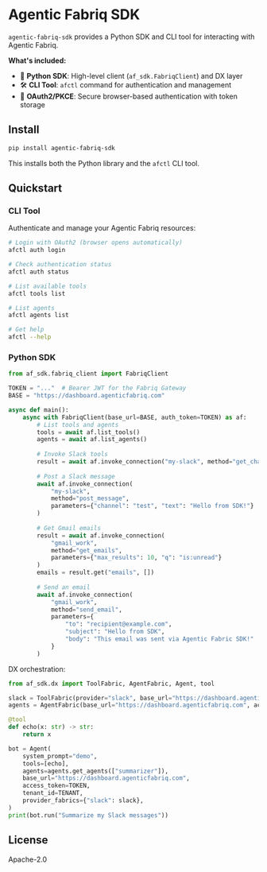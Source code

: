 # Agentic Fabriq SDK

`agentic-fabriq-sdk` provides a Python SDK and CLI tool for interacting with Agentic Fabriq.

**What's included:**
- 🐍 **Python SDK**: High-level client (`af_sdk.FabriqClient`) and DX layer
- 🛠️ **CLI Tool**: `afctl` command for authentication and management
- 🔐 **OAuth2/PKCE**: Secure browser-based authentication with token storage

## Install

```bash
pip install agentic-fabriq-sdk
```

This installs both the Python library and the `afctl` CLI tool.

## Quickstart

### CLI Tool

Authenticate and manage your Agentic Fabriq resources:

```bash
# Login with OAuth2 (browser opens automatically)
afctl auth login

# Check authentication status
afctl auth status

# List available tools
afctl tools list

# List agents
afctl agents list

# Get help
afctl --help
```

### Python SDK

```python
from af_sdk.fabriq_client import FabriqClient

TOKEN = "..."  # Bearer JWT for the Fabriq Gateway
BASE = "https://dashboard.agenticfabriq.com"

async def main():
    async with FabriqClient(base_url=BASE, auth_token=TOKEN) as af:
        # List tools and agents
        tools = await af.list_tools()
        agents = await af.list_agents()
        
        # Invoke Slack tools
        result = await af.invoke_connection("my-slack", method="get_channels")
        
        # Post a Slack message
        await af.invoke_connection(
            "my-slack",
            method="post_message",
            parameters={"channel": "test", "text": "Hello from SDK!"}
        )
        
        # Get Gmail emails
        result = await af.invoke_connection(
            "gmail_work",
            method="get_emails",
            parameters={"max_results": 10, "q": "is:unread"}
        )
        emails = result.get("emails", [])
        
        # Send an email
        await af.invoke_connection(
            "gmail_work",
            method="send_email",
            parameters={
                "to": "recipient@example.com",
                "subject": "Hello from SDK",
                "body": "This email was sent via Agentic Fabric SDK!"
            }
        )
```

DX orchestration:

```python
from af_sdk.dx import ToolFabric, AgentFabric, Agent, tool

slack = ToolFabric(provider="slack", base_url="https://dashboard.agenticfabriq.com", access_token=TOKEN, tenant_id=TENANT)
agents = AgentFabric(base_url="https://dashboard.agenticfabriq.com", access_token=TOKEN, tenant_id=TENANT)

@tool
def echo(x: str) -> str:
    return x

bot = Agent(
    system_prompt="demo",
    tools=[echo],
    agents=agents.get_agents(["summarizer"]),
    base_url="https://dashboard.agenticfabriq.com",
    access_token=TOKEN,
    tenant_id=TENANT,
    provider_fabrics={"slack": slack},
)
print(bot.run("Summarize my Slack messages"))
```

## License

Apache-2.0
